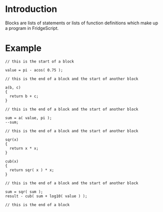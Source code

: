 # Introduction #

Blocks are lists of statements or lists of function definitions which make up a program in FridgeScript.


# Example #

```
// this is the start of a block

value = pi - acos( 0.75 );

// this is the end of a block and the start of another block

a(b, c)
{
  return b + c;
}

// this is the end of a block and the start of another block

sum = a( value, pi );
--sum;

// this is the end of a block and the start of another block

sqr(x)
{
  return x * x;
}

cub(x)
{
  return sqr( x ) * x;
}

// this is the end of a block and the start of another block

sum = sqr( sum );
result - cub( sum + log10( value ) );

// this is the end of a block
```